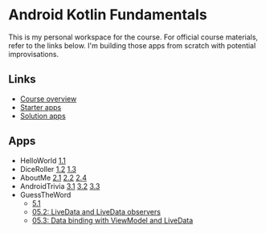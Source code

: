 # Android Kotlin Fundamentals

This is my personal workspace for the course. For official course materials, refer to the links below. I'm building those apps from scratch with potential improvisations.

## Links
- [Course overview](https://developer.android.com/courses/kotlin-android-fundamentals/overview)
- [Starter apps](https://github.com/google-developer-training/android-kotlin-fundamentals-starter-apps)
- [Solution apps](https://github.com/google-developer-training/android-kotlin-fundamentals-apps)

## Apps
- HelloWorld
    [1.1](https://codelabs.developers.google.com/codelabs/kotlin-android-training-get-started)
- DiceRoller
    [1.2](https://codelabs.developers.google.com/codelabs/kotlin-android-training-app-anatomy)
    [1.3](https://codelabs.developers.google.com/codelabs/kotlin-android-training-images-compat)
- AboutMe
    [2.1](https://codelabs.developers.google.com/codelabs/kotlin-android-training-linear-layout)
    [2.2](https://codelabs.developers.google.com/codelabs/kotlin-android-training-interactivity)
    [2.4](https://codelabs.developers.google.com/codelabs/kotlin-android-training-data-binding-basics)
- AndroidTrivia
    [3.1](https://codelabs.developers.google.com/codelabs/kotlin-android-training-create-and-add-fragment)
    [3.2](https://codelabs.developers.google.com/codelabs/kotlin-android-training-add-navigation)
    [3.3](https://codelabs.developers.google.com/codelabs/kotlin-android-training-start-external-activity)
- GuessTheWord
    - [5.1](https://codelabs.developers.google.com/codelabs/kotlin-android-training-view-model)
    - [05.2: LiveData and LiveData observers](https://codelabs.developers.google.com/codelabs/kotlin-android-training-live-data)
    - [05.3: Data binding with ViewModel and LiveData](https://codelabs.developers.google.com/codelabs/kotlin-android-training-live-data-data-binding)
